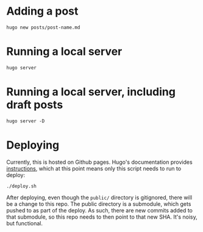 # Adding a post

```
hugo new posts/post-name.md
```

# Running a local server

```
hugo server
```

# Running a local server, including draft posts

```
hugo server -D
```

# Deploying

Currently, this is hosted on Github pages. Hugo's documentation provides
[instructions](https://gohugo.io/hosting-and-deployment/hosting-on-github/), which at this point means only this script needs to run to deploy:

```
./deploy.sh
```

After deploying, even though the `public/` directory is gitignored, there will
be a change to this repo. The public directory is a submodule, which gets pushed
to as part of the deploy. As such, there are new commits added to that
submodule, so this repo needs to then point to that new SHA. It's noisy, but
functional.
